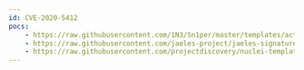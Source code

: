 ```yaml
---
id: CVE-2020-5412
pocs:
    - https://raw.githubusercontent.com/1N3/Sn1per/master/templates/active/CVE-2020-5412_-_Full-read_SSRF_in_Spring_Cloud_Netflix.sh
    - https://raw.githubusercontent.com/jaeles-project/jaeles-signatures/master/cves/spring-cloud-ssrf-cve-2020-5412.yaml
    - https://raw.githubusercontent.com/projectdiscovery/nuclei-templates/master/cves/CVE-2020-5412.yaml
---
```

